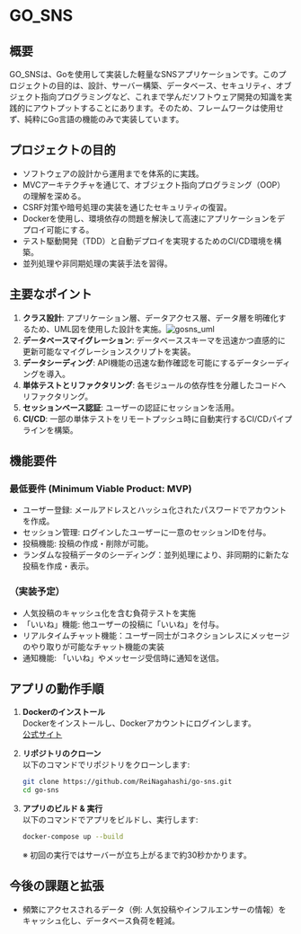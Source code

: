

# GO_SNS  

## 概要  
GO_SNSは、Goを使用して実装した軽量なSNSアプリケーションです。このプロジェクトの目的は、設計、サーバー構築、データベース、セキュリティ、オブジェクト指向プログラミングなど、これまで学んだソフトウェア開発の知識を実践的にアウトプットすることにあります。そのため、フレームワークは使用せず、純粋にGo言語の機能のみで実装しています。  


## プロジェクトの目的  
- ソフトウェアの設計から運用までを体系的に実践。  
- MVCアーキテクチャを通じて、オブジェクト指向プログラミング（OOP）の理解を深める。  
- CSRF対策や暗号処理の実装を通じたセキュリティの復習。  
- Dockerを使用し、環境依存の問題を解決して高速にアプリケーションをデプロイ可能にする。  
- テスト駆動開発（TDD）と自動デプロイを実現するためのCI/CD環境を構築。  
- 並列処理や非同期処理の実装手法を習得。  

## 主要なポイント  
1. **クラス設計**: アプリケーション層、データアクセス層、データ層を明確化するため、UML図を使用した設計を実施。![gosns_uml](https://github.com/user-attachments/assets/cbcf1e84-cd59-4948-9bb3-77f3b916b804)
2. **データベースマイグレーション**: データベーススキーマを迅速かつ直感的に更新可能なマイグレーションスクリプトを実装。  
3. **データシーディング**: API機能の迅速な動作確認を可能にするデータシーディングを導入。  
4. **単体テストとリファクタリング**: 各モジュールの依存性を分離したコードへリファクタリング。  
5. **セッションベース認証**: ユーザーの認証にセッションを活用。  
6. **CI/CD**: 一部の単体テストをリモートプッシュ時に自動実行するCI/CDパイプラインを構築。  


## 機能要件  
### 最低要件 (Minimum Viable Product: MVP)  
- ユーザー登録: メールアドレスとハッシュ化されたパスワードでアカウントを作成。  
- セッション管理: ログインしたユーザーに一意のセッションIDを付与。  
- 投稿機能: 投稿の作成・削除が可能。
- ランダムな投稿データのシーディング：並列処理により、非同期的に新たな投稿を作成・表示。

### （実装予定） 
- 人気投稿のキャッシュ化を含む負荷テストを実施
- 「いいね」機能: 他ユーザーの投稿に「いいね」を付与。  
- リアルタイムチャット機能：ユーザー同士がコネクションレスにメッセージのやり取りが可能なチャット機能の実装
- 通知機能: 「いいね」やメッセージ受信時に通知を送信。 



## アプリの動作手順  

1. **Dockerのインストール**  
   Dockerをインストールし、Dockerアカウントにログインします。  
   [公式サイト](https://docs.docker.com/desktop/)  

2. **リポジトリのクローン**  
   以下のコマンドでリポジトリをクローンします:  
   ```bash
   git clone https://github.com/ReiNagahashi/go-sns.git
   cd go-sns
   ```

3. **アプリのビルド & 実行**  
   以下のコマンドでアプリをビルドし、実行します:  
   ```bash
   docker-compose up --build
   ```  
   ※ 初回の実行ではサーバーが立ち上がるまで約30秒かかります。  


## 今後の課題と拡張  
- 頻繁にアクセスされるデータ（例: 人気投稿やインフルエンサーの情報）をキャッシュ化し、データベース負荷を軽減。  
